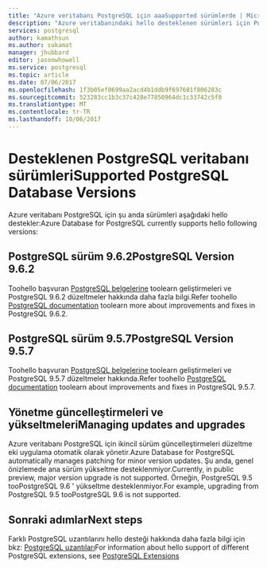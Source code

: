 ```yaml
---
title: "Azure veritabanı PostgreSQL için aaaSupported sürümlerde | Microsoft Docs"
description: "Azure veritabanındaki hello desteklenen sürümleri için PostgreSQL açıklar."
services: postgresql
author: kamathsun
ms.author: sukamat
manager: jhubbard
editor: jasonwhowell
ms.service: postgresql
ms.topic: article
ms.date: 07/06/2017
ms.openlocfilehash: 1f3b05ef0699aa2acd4b1ddb9f697681f806283c
ms.sourcegitcommit: 523283cc1b3c37c428e77850964dc1c33742c5f0
ms.translationtype: MT
ms.contentlocale: tr-TR
ms.lasthandoff: 10/06/2017
---
```

# <a name="supported-postgresql-database-versions"></a><span data-ttu-id="a21f9-103">Desteklenen PostgreSQL veritabanı sürümleri</span><span class="sxs-lookup"><span data-stu-id="a21f9-103">Supported PostgreSQL Database Versions</span></span>
<span data-ttu-id="a21f9-104">Azure veritabanı PostgreSQL için şu anda sürümleri aşağıdaki hello destekler:</span><span class="sxs-lookup"><span data-stu-id="a21f9-104">Azure Database for PostgreSQL currently supports hello following versions:</span></span>

## <a name="postgresql-version-962"></a><span data-ttu-id="a21f9-105">PostgreSQL sürüm 9.6.2</span><span class="sxs-lookup"><span data-stu-id="a21f9-105">PostgreSQL Version 9.6.2</span></span>
<span data-ttu-id="a21f9-106">Toohello başvuran [PostgreSQL belgelerine](https://www.postgresql.org/docs/9.6/static/release-9-6-2.html) toolearn geliştirmeleri ve PostgreSQL 9.6.2 düzeltmeler hakkında daha fazla bilgi.</span><span class="sxs-lookup"><span data-stu-id="a21f9-106">Refer toohello [PostgreSQL documentation](https://www.postgresql.org/docs/9.6/static/release-9-6-2.html) toolearn more about improvements and fixes in PostgreSQL 9.6.2.</span></span>

## <a name="postgresql-version-957"></a><span data-ttu-id="a21f9-107">PostgreSQL sürüm 9.5.7</span><span class="sxs-lookup"><span data-stu-id="a21f9-107">PostgreSQL Version 9.5.7</span></span>
<span data-ttu-id="a21f9-108">Toohello başvuran [PostgreSQL belgelerine](https://www.postgresql.org/docs/9.5/static/release-9-5-7.html) toolearn geliştirmeleri ve PostgreSQL 9.5.7 düzeltmeler hakkında.</span><span class="sxs-lookup"><span data-stu-id="a21f9-108">Refer toohello [PostgreSQL documentation](https://www.postgresql.org/docs/9.5/static/release-9-5-7.html) toolearn about improvements and fixes in PostgreSQL 9.5.7.</span></span>

## <a name="managing-updates-and-upgrades"></a><span data-ttu-id="a21f9-109">Yönetme güncelleştirmeleri ve yükseltmeleri</span><span class="sxs-lookup"><span data-stu-id="a21f9-109">Managing updates and upgrades</span></span>
<span data-ttu-id="a21f9-110">Azure veritabanı PostgreSQL için ikincil sürüm güncelleştirmeleri düzeltme eki uygulama otomatik olarak yönetir.</span><span class="sxs-lookup"><span data-stu-id="a21f9-110">Azure Database for PostgreSQL automatically manages patching for minor version updates.</span></span> <span data-ttu-id="a21f9-111">Şu anda, genel önizlemede ana sürüm yükseltme desteklenmiyor.</span><span class="sxs-lookup"><span data-stu-id="a21f9-111">Currently, in public preview, major version upgrade is not supported.</span></span> <span data-ttu-id="a21f9-112">Örneğin, PostgreSQL 9.5 tooPostgreSQL 9.6 ' yükseltme desteklenmiyor.</span><span class="sxs-lookup"><span data-stu-id="a21f9-112">For example, upgrading from PostgreSQL 9.5 tooPostgreSQL 9.6 is not supported.</span></span>

## <a name="next-steps"></a><span data-ttu-id="a21f9-113">Sonraki adımlar</span><span class="sxs-lookup"><span data-stu-id="a21f9-113">Next steps</span></span>
<span data-ttu-id="a21f9-114">Farklı PostgreSQL uzantılarını hello desteği hakkında daha fazla bilgi için bkz: [PostgreSQL uzantıları](concepts-extensions.md)</span><span class="sxs-lookup"><span data-stu-id="a21f9-114">For information about hello support of different PostgreSQL extensions, see [PostgreSQL Extensions](concepts-extensions.md)</span></span>
